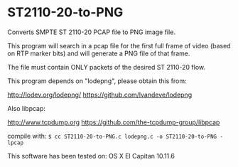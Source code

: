 # ST2110-20-to-PNG
Converts SMPTE ST 2110-20 PCAP file to PNG image file.

This program will search in a pcap file for the first
full frame of video (based on RTP marker bits) and
will generate a PNG file of that frame.

The file must contain ONLY packets of the desired
ST 2110-20 flow.

This program depends on "lodepng", please obtain this from:

http://lodev.org/lodepng/
https://github.com/lvandeve/lodepng

Also libpcap:

http://www.tcpdump.org
https://github.com/the-tcpdump-group/libpcap

compile with:
`$ cc ST2110-20-to-PNG.c lodepng.c -o ST2110-20-to-PNG -lpcap`

This software has been tested on:
  OS X El Capitan 10.11.6
